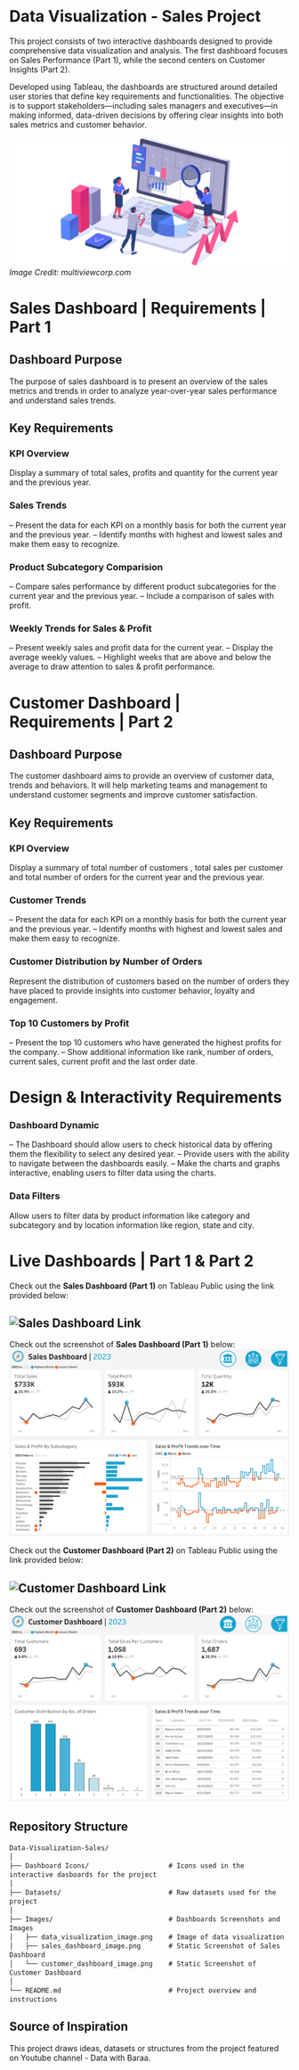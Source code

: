 # Data Visualization - Sales Project

This project consists of two interactive dashboards designed to provide comprehensive data visualization and analysis. The first dashboard focuses on Sales Performance (Part 1), while the second centers on Customer Insights (Part 2).

Developed using Tableau, the dashboards are structured around detailed user stories that define key requirements and functionalities. The objective is to support stakeholders—including sales managers and executives—in making informed, data-driven decisions by offering clear insights into both sales metrics and customer behavior.

![Data Visualization](Images/data_visualization_image.png)
*Image Credit: multiviewcorp.com*

# Sales Dashboard | Requirements | Part 1

## Dashboard Purpose

The purpose of sales dashboard is to present an overview of the sales metrics and trends in order to analyze year-over-year sales performance and understand sales trends.

## Key Requirements

### KPI Overview

Display a summary of total sales, profits and quantity for the current year and the previous year.

### Sales Trends

– Present the data for each KPI on a monthly basis for both the current year and the previous year.
– Identify months with highest and lowest sales and make them easy to recognize.

### Product Subcategory Comparision

– Compare sales performance by different product subcategories for the current year and the previous year.
– Include a comparison of sales with profit.

### Weekly Trends for Sales & Profit

– Present weekly sales and profit data for the current year.
– Display the average weekly values.
– Highlight weeks that are above and below the average to draw attention to sales & profit performance.

# Customer Dashboard | Requirements | Part 2

## Dashboard Purpose

The customer dashboard aims to provide an overview of customer data, trends and behaviors. It will help marketing teams and management to understand customer segments and improve customer satisfaction.

## Key Requirements

### KPI Overview

Display a summary of total number of customers , total sales per customer and total number of orders for the current year and the previous year.

### Customer Trends

– Present the data for each KPI on a monthly basis for both the current year and the previous year.
– Identify months with highest and lowest sales and make them easy to recognize.

### Customer Distribution by Number of Orders

Represent the distribution of customers based on the number of orders they have placed to provide insights into customer behavior, loyalty and engagement.

### Top 10 Customers by Profit

– Present the top 10 customers who have generated the highest profits for the company.
– Show additional information like rank, number of orders, current sales, current profit and the last order date.

# Design & Interactivity Requirements

### Dashboard Dynamic

– The Dashboard should allow users to check historical data by offering them the flexibility to select any desired year.
– Provide users with the ability to navigate between the dashboards easily.
– Make the charts and graphs interactive, enabling users to filter data using the charts.

### Data Filters

Allow users to filter data by product information like category and subcategory and by location information like region, state and city.

# Live Dashboards | Part 1 & Part 2

Check out the **Sales Dashboard (Part 1)** on Tableau Public using the link provided below:
## ![Sales Dashboard Link](https://public.tableau.com/views/SalesCustomerDashboard_17445279355260/SalesDashboard)

Check out the screenshot of  **Sales Dashboard (Part 1)** below:
![Sales Dashboard - Screenshot](Images/sales_dashboard_image.png)

Check out the **Customer Dashboard (Part 2)** on Tableau Public using the link provided below:
## ![Customer Dashboard Link](https://public.tableau.com/views/SalesCustomerDashboard_17445279355260/CustomerDashboard)

Check out the screenshot of  **Customer Dashboard (Part 2)** below:
![Customer Dashboard - Screenshot](Images/customer_dashboard_image.png)

## Repository Structure
```
Data-Visualization-Sales/
│
├── Dashboard Icons/                    # Icons used in the interactive dasboards for the project
│
├── Datasets/                           # Raw datasets used for the project
│
├── Images/                             # Dashboards Screenshots and Images
│   ├── data_visualization_image.png    # Image of data visualization
│   ├── sales_dashboard_image.png       # Static Screenshot of Sales Dashboard
│   └── customer_dashboard_image.png    # Static Screenshot of Customer Dashboard
│
└── README.md                           # Project overview and instructions
```

## Source of Inspiration

This project draws ideas, datasets or structures from the project featured on Youtube channel - Data with Baraa.
